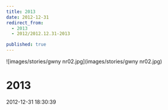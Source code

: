 ```yaml
---
title: 2013
date: 2012-12-31
redirect_from: 
  - 2013
  - 2012/2012.12.31-2013

published: true
---
```



![images/stories/gwny nr02.jpg](images/stories/gwny nr02.jpg)

# 2013

<time>2012-12-31 18:30:39</time>




 
 


<!--CONTENT FROM OLD SERVER (jos before 2013): 




 


 

-->

<!--{{json:{"created_date":"2012-12-31 18:30:39","publish_down":"0000-00-00 00:00:00","id":"1161"}}}-->